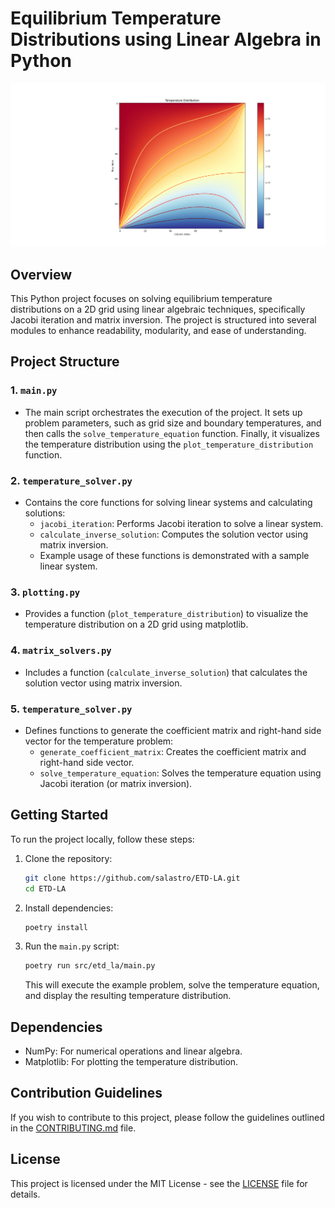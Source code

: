 # Equilibrium Temperature Distributions using Linear Algebra in Python

![Preview](images/Figure_1.png)

## Overview

This Python project focuses on solving equilibrium temperature distributions on a 2D grid using linear algebraic techniques, specifically Jacobi iteration and matrix inversion. The project is structured into several modules to enhance readability, modularity, and ease of understanding.

## Project Structure

### 1. `main.py`

- The main script orchestrates the execution of the project. It sets up problem parameters, such as grid size and boundary temperatures, and then calls the `solve_temperature_equation` function. Finally, it visualizes the temperature distribution using the `plot_temperature_distribution` function.

### 2. `temperature_solver.py`

- Contains the core functions for solving linear systems and calculating solutions:
  - `jacobi_iteration`: Performs Jacobi iteration to solve a linear system.
  - `calculate_inverse_solution`: Computes the solution vector using matrix inversion.
  - Example usage of these functions is demonstrated with a sample linear system.

### 3. `plotting.py`

- Provides a function (`plot_temperature_distribution`) to visualize the temperature distribution on a 2D grid using matplotlib.

### 4. `matrix_solvers.py`

- Includes a function (`calculate_inverse_solution`) that calculates the solution vector using matrix inversion.

### 5. `temperature_solver.py`

- Defines functions to generate the coefficient matrix and right-hand side vector for the temperature problem:
  - `generate_coefficient_matrix`: Creates the coefficient matrix and right-hand side vector.
  - `solve_temperature_equation`: Solves the temperature equation using Jacobi iteration (or matrix inversion).

## Getting Started

To run the project locally, follow these steps:

1. Clone the repository:

   ```bash
   git clone https://github.com/salastro/ETD-LA.git
   cd ETD-LA
   ```

2. Install dependencies:

   ```bash
   poetry install 
   ```

3. Run the `main.py` script:

   ```bash
   poetry run src/etd_la/main.py
   ```

   This will execute the example problem, solve the temperature equation, and display the resulting temperature distribution.

## Dependencies

- NumPy: For numerical operations and linear algebra.
- Matplotlib: For plotting the temperature distribution.

## Contribution Guidelines

If you wish to contribute to this project, please follow the guidelines outlined in the [CONTRIBUTING.md](CONTRIBUTING.md) file.

## License

This project is licensed under the MIT License - see the [LICENSE](LICENSE) file for details.
